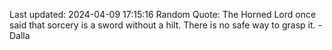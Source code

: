 Last updated: 2024-04-09 17:15:16
Random Quote: The Horned Lord once said that sorcery is a sword without a hilt.  There is no safe way to grasp it.  -  Dalla